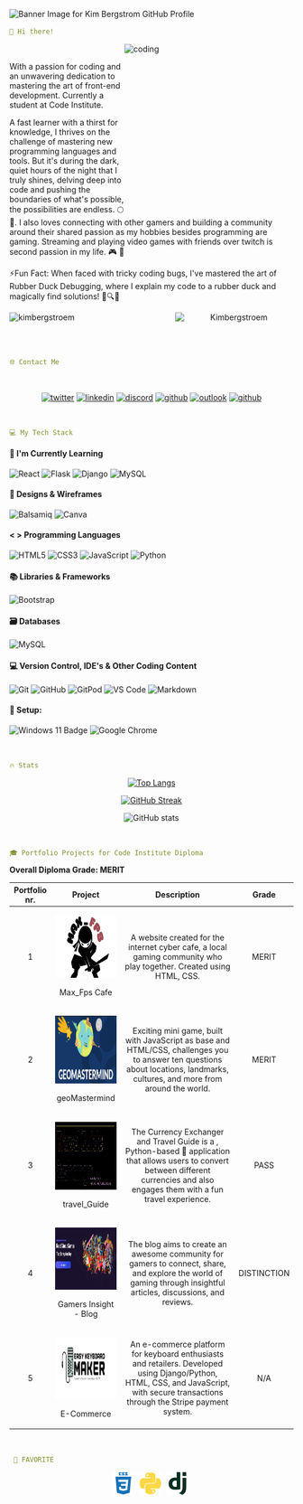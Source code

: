 ![Banner Image for Kim Bergstrom GitHub Profile](https://github.com/KimBergstroem/KimBergstroem/blob/main/finish.gif)

```yaml
👋 Hi there! 
```

<img align="right" alt="coding" width="300" height="300" src="https://media.giphy.com/media/YRMb6dd7zprS00JdGZ/giphy.gif">

<br>

With a passion for coding and an unwavering dedication to mastering the art of front-end development. Currently a student at Code Institute.

A fast learner with a thirst for knowledge, I thrives on the challenge of mastering new programming languages and tools. But it's during the dark, quiet hours of the night that I truly shines, delving deep into code and pushing the boundaries of what's possible, the possibilities are endless. :full_moon: 🌆.
I also loves connecting with other gamers and building a community around their shared passion as my hobbies besides programming are gaming. Streaming and playing video games with friends over twitch is second passion in my life. 🎮 👾


⚡Fun Fact: When faced with tricky coding bugs, I've mastered the art of Rubber Duck Debugging, where I explain my code to a rubber duck and magically find solutions! 🐤🔍🦆
<p align="center"><a href="https://www.buymeacoffee.com/kimmenbergw"> <img align="right" src="https://cdn.buymeacoffee.com/buttons/v2/default-yellow.png" height="50" width="210" alt="Kimbergstroem" /></a></p>
<p align="left"><img src="https://komarev.com/ghpvc/?username=kimbergstroem&label=Profile%20views&color=181717&style=flat" alt="kimbergstroem" /> </p>

<br><br>

```yaml
🌐 Contact Me
```

<br>

<p align="center">
<a href="https://twitter.com/kimbergstroem" target="_blank"><img align="center" src="https://cdn.jsdelivr.net/npm/simple-icons@v3/icons/twitter.svg" alt="twitter" height="30" width="40" /></a>
<a href="https://www.linkedin.com/in/kim-bergstrom-47704b5b/" target="_blank"><img align="center" src="https://cdn.jsdelivr.net/npm/simple-icons@3.0.1/icons/linkedin.svg" alt="linkedin" height="30" width="40" /></a>
<a href="https://discord.gg/svz5xqqW" target="_blank"><img align="center" src="https://cdn.jsdelivr.net/npm/simple-icons@3.1.0/icons/discord.svg" alt="discord" height="30" width="40" /></a>
<a href="https://github.com/KimBergstroem" target="_blank"><img align="center" src="https://cdn.jsdelivr.net/npm/simple-icons@3.0.1/icons/github.svg" alt="github" height="30" width="40" /></a>
<a href=mailto:kimmen_b@hotmail.com?subject="HTML link"><img align="center" src="https://cdn.jsdelivr.net/npm/simple-icons@3.1.0/icons/microsoftoutlook.svg" alt="outlook" height="30" width="40" /></a>
<a href="https://www.twitch.tv/mollan1star" target="_blank"><img align="center" src="https://cdn.jsdelivr.net/npm/simple-icons@3.1.0/icons/twitch.svg" alt="github" height="30" width="40" /></a>
</p>

<br>

```yaml
💻 My Tech Stack
```

#### 👤 I'm Currently Learning

![React](https://img.shields.io/badge/react-181717.svg?style=for-the-badge&logo=react&logoColor=%2361DAFB)
![Flask](https://img.shields.io/badge/flask-181717.svg?style=for-the-badge&logo=flask&logoColor=yellow)
![Django](https://img.shields.io/badge/django-181717.svg?style=for-the-badge&logo=django&logoColor=green)
![MySQL](https://img.shields.io/badge/mysql-181717.svg?style=for-the-badge&logo=mysql&logoColor=blue)


#### 🎨 Designs & Wireframes

![Balsamiq](https://img.shields.io/badge/Balsamiq%20-181717.svg?&style=for-the-badge&logo=Balsamiq&logoColor=FFFFFF)
![Canva](https://img.shields.io/badge/Canva-181717.svg?&style=for-the-badge&logo=Canva&logoColor=white)


#### < > Programming Languages

![HTML5](https://img.shields.io/badge/HTML5-181717?style=for-the-badge&logo=html5&logoColor=orange)
![CSS3](https://img.shields.io/badge/CSS3-181717?style=for-the-badge&logo=css3&logoColor=lightblue)
![JavaScript](https://img.shields.io/badge/JavaScript-181717?style=for-the-badge&logo=javascript&logoColor=F7DF1E)
![Python](https://img.shields.io/badge/python-181717?style=for-the-badge&logo=python&logoColor=ffdd54)

#### 📚 Libraries & Frameworks

![Bootstrap](https://img.shields.io/badge/Bootstrap-181717?style=for-the-badge&logo=bootstrap&logoColor=purple)


#### 🗃 Databases

![MySQL](https://img.shields.io/badge/mysql-181717.svg?style=for-the-badge&logo=mysql&logoColor=blue)


<!--- #### 🧪 Testing

![Jest](https://img.shields.io/badge/-jest-%23C21325?style=for-the-badge&logo=jest&logoColor=white) -->

#### 💻 Version Control, IDE's & Other Coding Content 

![Git](https://img.shields.io/badge/GIT-181717?style=for-the-badge&logo=git&logoColor=orange)
![GitHub](https://img.shields.io/badge/GitHub-181717?style=for-the-badge&logo=github&logoColor=white)
![GitPod](https://img.shields.io/badge/Gitpod-181717?style=for-the-badge&logo=gitpod&logoColor=#FFAE33)
![VS Code](https://img.shields.io/badge/Visual_Studio_Code-181717?style=for-the-badge&logo=visual%20studio%20code&logoColor=lightblue)
![Markdown](https://img.shields.io/badge/markdown-181717.svg?style=for-the-badge&logo=markdown&logoColor=white)

#### 🔧 Setup:

![Windows 11 Badge](https://img.shields.io/badge/Windows%2011-181717?logo=windows11&logoColor=fff&style=for-the-badge)
![Google Chrome](https://img.shields.io/badge/Google%20Chrome-181717?style=for-the-badge&logo=GoogleChrome&logoColor=white)

<br>

```yaml
🔥 Stats
```

<div align="center">
  
 <!-- Taken from https://github.com/anuraghazra/ and https://github.com/DenverCoder1 -->
  
[![Top Langs](https://github-readme-stats.vercel.app/api/top-langs/?username=KimBergstroem&layout=compact&theme=transparent&hide_border=true&background=181717)](https://github.com) 

[![GitHub Streak](http://github-readme-streak-stats.herokuapp.com?user=KimBergstroem&theme=transparent&hide_border=true)](https://github.com) 

![GitHub stats](https://github-readme-stats.vercel.app/api?username=KimBergstroem&theme=transparent&hide_border=true&show_icons=true)

</div>

<br>

```yaml
🎓 Portfolio Projects for Code Institute Diploma
```

**Overall Diploma Grade: MERIT** 

| Portfolio nr.   | Project | Description | Grade | 
| :-----------: | :-----------: | :-----------: | :-----------: |
| 1 | <p><a href="https://kimbergstroem.github.io/PP1/"><img src="image-logo.png" style="width: 175px; height: 110px;"></a></p><p>Max_Fps Cafe</p> | <p>A website created for the internet cyber cafe, a local gaming community who play together. Created using HTML, CSS. | MERIT |
| 2 | <p><a href="https://kimbergstroem.github.io/PP2/"><img src="geo.JPG" style="width: 175px; height: 120px;"></a></p><p>geoMastermind</p> | <p>Exciting mini game, built with JavaScript as base and HTML/CSS, challenges you to answer ten questions about locations, landmarks, cultures, and more from around the world. | MERIT |
| 3 | <p><a href="https://github.com/KimBergstroem/PP3"><img src="python.JPG" style="width: 175px; height: 120px;"></a></p><p>travel_Guide</p> | <p>The Currency Exchanger and Travel Guide is a , Python-based 🐍 application that allows users to convert between different currencies and also engages them with a fun travel experience. | PASS |
| 4 | <p><a href="https://github.com/KimBergstroem/PP4"><img src="pp4.PNG" style="width: 165px; height: 110px;"></a></p><p>Gamers Insight - Blog</p> | <p>The blog aims to create an awesome community for gamers to connect, share, and explore the world of gaming through insightful articles, discussions, and reviews. | DISTINCTION |
| 5 | <p><a href="https://github.com/KimBergstroem/PP5"><img src="easylogo.png" style="width: 165px; height: 110px;"></a></p><p>E-Commerce</p> | <p>An e-commerce platform for keyboard enthusiasts and retailers. Developed using Django/Python, HTML, CSS, and JavaScript, with secure transactions through the Stripe payment system. | N/A |

<br>

```yaml
 💫 FAVORITE
```

<div align="center">
  <img src="https://github.com/devicons/devicon/blob/master/icons/css3/css3-plain-wordmark.svg"  title="CSS3" alt="CSS" width="40" height="40"/>&nbsp;
  <img src="https://github.com/devicons/devicon/blob/master/icons/python/python-plain.svg"  title="CSS3" alt="Python" width="40" height="40"/>&nbsp;
  <img src="https://github.com/devicons/devicon/blob/master/icons/django/django-plain.svg"  title="CSS3" alt="django" width="40" height="40"/>&nbsp;
  
</div>
